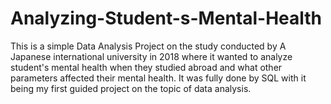 # Analyzing-Student-s-Mental-Health
This is a simple Data Analysis Project on the study conducted by A Japanese international university in 2018 where it wanted to analyze student's mental health when they studied abroad and what other parameters affected their mental health. It was fully done by SQL with it being my first guided project on the topic of data analysis.
